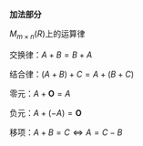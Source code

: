 ﻿**加法部分**

$M_{m\times n}(R)$上的运算律

交换律：$A+B=B+A$

结合律：$(A+B)+C=A+(B+C)$

零元：$A+\mathbf O=A$

负元：$A+(-A)=\mathbf O$

移项：$A+B=C\Leftrightarrow A=C-B$
